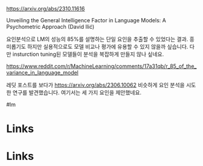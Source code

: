 https://arxiv.org/abs/2310.11616

Unveiling the General Intelligence Factor in Language Models: A Psychometric Approach (David Ilić)

요인분석으로 LM의 성능의 85%를 설명하는 단일 요인을 추출할 수 있었다는 결과. 흥미롭기도 하지만 실용적으로도 모델 비교나 평가에 유용할 수 있지 않을까 싶습니다. 다만 insturction tuning된 모델들이 분석을 복잡하게 만들지 않나 싶네요.

https://www.reddit.com/r/MachineLearning/comments/17a31qb/r_85_of_the_variance_in_language_model

레딧 포스트를 보다가 https://arxiv.org/abs/2306.10062 비슷하게 요인 분석을 시도한 연구를 발견했습니다. 여기서는 세 가지 요인을 제안했네요.

#lm

# Links

# Links

